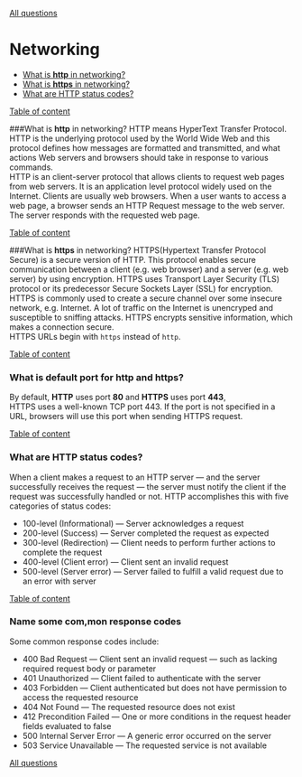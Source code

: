 [All questions](README.md)

# Networking
+ [What is __http__ in networking?](#what-is-http-in-networking)
+ [What is __https__ in networking?](#what-is-https-in-networking)
+ [What are HTTP status codes?](#What-are-HTTP-status-codes)

[Table of content](#networking)

###What is __http__ in networking?
HTTP means HyperText Transfer Protocol. 
HTTP is the underlying protocol used by the World Wide Web and this protocol defines how messages are formatted and transmitted, 
and what actions Web servers and browsers should take in response to various commands.<BR/>
HTTP is an client-server protocol that allows clients to request web pages from web servers. 
It is an application level protocol widely used on the Internet. 
Clients are usually web browsers. When a user wants to access a web page, a browser sends an HTTP Request message to the web server.
 The server responds with the requested web page.

[Table of content](#networking)

###What is __https__ in networking?
HTTPS(Hypertext Transfer Protocol Secure) is a secure version of HTTP. 
This protocol enables secure communication between a client (e.g. web browser) and a server (e.g. web server) by using encryption. 
HTTPS uses Transport Layer Security (TLS) protocol or its predecessor Secure Sockets Layer (SSL) for encryption.<BR/>
HTTPS is commonly used to create a secure channel over some insecure network, e.g. Internet. 
A lot of traffic on the Internet is unencryped and susceptible to sniffing attacks. 
HTTPS encrypts sensitive information, which makes a connection secure.<BR/>
HTTPS URLs begin with `https` instead of `http`.

[Table of content](#networking)

### What is default port for http and https?
By default, __HTTP__ uses port __80__ and __HTTPS__ uses port __443__,<BR/> 
HTTPS uses a well-known TCP port 443. 
If the port is not specified in a URL, browsers will use this port when sending HTTPS request.

[Table of content](#networking)

### What are HTTP status codes?
When a client makes a request to an HTTP server — and the server successfully receives the request — 
the server must notify the client if the request was successfully handled or not. 
HTTP accomplishes this with five categories of status codes:

* 100-level (Informational) — Server acknowledges a request
* 200-level (Success) — Server completed the request as expected
* 300-level (Redirection) — Client needs to perform further actions to complete the request
* 400-level (Client error) — Client sent an invalid request
* 500-level (Server error) — Server failed to fulfill a valid request due to an error with server

[Table of content](#networking)

### Name some com,mon response codes
Some common response codes include:
* 400 Bad Request — Client sent an invalid request — such as lacking required request body or parameter
* 401 Unauthorized — Client failed to authenticate with the server
* 403 Forbidden — Client authenticated but does not have permission to access the requested resource
* 404 Not Found — The requested resource does not exist
* 412 Precondition Failed — One or more conditions in the request header fields evaluated to false
* 500 Internal Server Error — A generic error occurred on the server
* 503 Service Unavailable — The requested service is not available

[All questions](README.md)